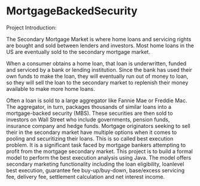 # MortgageBackedSecurity

Project Introduction:

The Secondary Mortgage Market is where home loans and servicing rights are bought and sold between lenders and investors. Most home loans in the US are eventually sold to the secondary mortgage market.

When a consumer obtains a home loan, that loan is underwritten, funded and serviced by a bank or lending institution. Since the bank has used their own funds to make the loan, they will eventually run out of money to loan, so they will sell the loan to the secondary market to replenish their money available to make more home loans.

Often a loan is sold to a large aggregator like Fannie Mae or Freddie Mac. The aggregator, in turn, packages thousands of similar loans into a mortgage-backed security (MBS). These securities are then sold to investors on Wall Street who include governments, pension funds, insurance company and hedge funds. Mortgage originators seeking to sell their in the secondary market have multiple options when it comes to pooling and securitizing their loans. This is so called best execution problem. It is a significant task faced by mortgage bankers attempting to profit from the mortgage secondary market. This project is to build a formal model to perform the best execution analysis using Java. The model offers secondary marketing functionality including the loan eligibility, loanlevel best execution, guarantee fee buy-up/buy-down, base/excess servicing fee, delivery fee, settlement calculation and net interest income.
